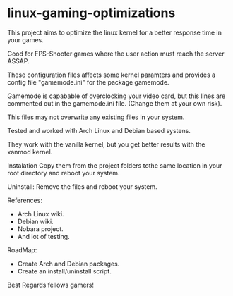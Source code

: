 # linux-gaming-optimizations


This project aims to optimize the linux kernel for a better response time in your games.

Good for FPS-Shooter games where the user action must reach the server ASSAP.



These configuration files affects some kernel paramters and provides a config file "gamemode.ini" for the package gamemode.

Gamemode is capabable of overclocking your video card, but this lines are commented out in the gamemode.ini file. (Change them at your own risk).

This files may not overwrite any existing files in your system.

Tested and worked with Arch Linux and Debian based systens.


They work with the vanilla kernel, but you get better results with the xanmod kernel.


Instalation
Copy them from the project folders tothe same location in your root directory and reboot your system.

Uninstall:
Remove the files and reboot your system.


References:

 - Arch Linux wiki.
 - Debian wiki.
 - Nobara project.
 - And lot of testing.

RoadMap:

 - Create Arch and Debian packages.
 - Create an install/uninstall script.


Best Regards fellows gamers!
